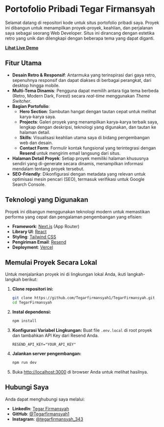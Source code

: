 # Portofolio Pribadi Tegar Firmansyah

 Selamat datang di repositori kode untuk situs portofolio pribadi saya. Proyek ini dibangun untuk menampilkan proyek-proyek, keahlian, dan perjalanan saya sebagai seorang Web Developer. Situs ini dirancang dengan estetika retro yang unik dan dilengkapi dengan beberapa tema yang dapat diganti.

**[Lihat Live Demo](https://tegar-firmansyah.vercel.app)**

## Fitur Utama

  - **Desain Retro & Responsif**: Antarmuka yang terinspirasi dari gaya retro, sepenuhnya responsif dan dapat diakses di berbagai perangkat, dari desktop hingga mobile.
  - **Multi-Tema Dinamis**: Pengguna dapat memilih antara tiga tema berbeda (Retro, Modern Dark, Forest) secara *real-time* menggunakan *Theme Switcher*.
  - **Bagian Portofolio**:
      - **Hero Section**: Sambutan hangat dengan tautan cepat untuk melihat karya-karya saya.
      - **Projects**: Galeri proyek yang menampilkan karya-karya terbaik saya, lengkap dengan deskripsi, teknologi yang digunakan, dan tautan ke halaman detail.
      - **Skills**: Visualisasi keahlian utama saya di bidang pengembangan web dan desain.
      - **Contact Form**: Formulir kontak fungsional yang terintegrasi dengan **Resend** untuk mengirim email langsung dari situs.
  - **Halaman Detail Proyek**: Setiap proyek memiliki halaman khususnya sendiri yang di-generate secara dinamis, menampilkan informasi mendalam tentang proyek tersebut.
  - **SEO-Friendly**: Dikonfigurasi dengan metadata yang relevan untuk optimisasi mesin pencari (SEO), termasuk verifikasi untuk Google Search Console.

## Teknologi yang Digunakan

Proyek ini dibangun menggunakan teknologi modern untuk memastikan performa yang cepat dan pengalaman pengembangan yang efisien:

  - **Framework**: [Next.js](https://nextjs.org/) (App Router)
  - **Library UI**: [React](https://reactjs.org/)
  - **Styling**: [Tailwind CSS](https://tailwindcss.com/)
  - **Pengiriman Email**: [Resend](https://resend.com/)
  - **Deployment**: [Vercel](https://vercel.com/)

## Memulai Proyek Secara Lokal

Untuk menjalankan proyek ini di lingkungan lokal Anda, ikuti langkah-langkah berikut:

1.  **Clone repositori ini:**

    ```bash
    git clone https://github.com/Tegarfirmansyah1/TegarFirmansyah.git
    cd TegarFirmansyah
    ```

2.  **Instal dependensi:**

    ```bash
    npm install
    ```

3.  **Konfigurasi Variabel Lingkungan:**
    Buat file `.env.local` di root proyek dan tambahkan API Key dari Resend Anda.

    ```env
    RESEND_API_KEY="YOUR_API_KEY"
    ```

4.  **Jalankan server pengembangan:**

    ```bash
    npm run dev
    ```

5.  Buka [http://localhost:3000](https://www.google.com/search?q=http://localhost:3000) di browser Anda untuk melihat hasilnya.

## Hubungi Saya

Anda dapat menghubungi saya melalui:

  - **LinkedIn**: [Tegar Firmansyah](https://www.linkedin.com/in/tegar-firmansyah-081581244)
  - **GitHub**: [@Tegarfirmansyah1](https://github.com/Tegarfirmansyah1)
  - **Instagram**: [@tegarfirmansyah\_343](https://www.instagram.com/tegarfirmansyah_343)
